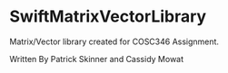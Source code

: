 # SwiftMatrixVectorLibrary

Matrix/Vector library created for COSC346 Assignment.

Written By Patrick Skinner and Cassidy Mowat
